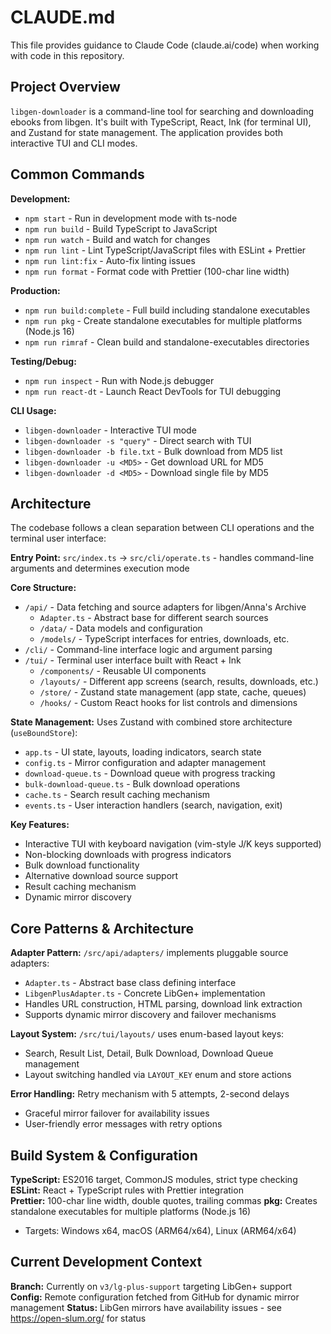 # CLAUDE.md

This file provides guidance to Claude Code (claude.ai/code) when working with code in this repository.

## Project Overview

`libgen-downloader` is a command-line tool for searching and downloading ebooks from libgen. It's built with TypeScript, React, Ink (for terminal UI), and Zustand for state management. The application provides both interactive TUI and CLI modes.

## Common Commands

**Development:**
- `npm start` - Run in development mode with ts-node
- `npm run build` - Build TypeScript to JavaScript  
- `npm run watch` - Build and watch for changes
- `npm run lint` - Lint TypeScript/JavaScript files with ESLint + Prettier
- `npm run lint:fix` - Auto-fix linting issues
- `npm run format` - Format code with Prettier (100-char line width)

**Production:**
- `npm run build:complete` - Full build including standalone executables
- `npm run pkg` - Create standalone executables for multiple platforms (Node.js 16)
- `npm run rimraf` - Clean build and standalone-executables directories

**Testing/Debug:**
- `npm run inspect` - Run with Node.js debugger
- `npm run react-dt` - Launch React DevTools for TUI debugging

**CLI Usage:**
- `libgen-downloader` - Interactive TUI mode
- `libgen-downloader -s "query"` - Direct search with TUI
- `libgen-downloader -b file.txt` - Bulk download from MD5 list
- `libgen-downloader -u <MD5>` - Get download URL for MD5  
- `libgen-downloader -d <MD5>` - Download single file by MD5

## Architecture

The codebase follows a clean separation between CLI operations and the terminal user interface:

**Entry Point:** `src/index.ts` → `src/cli/operate.ts` - handles command-line arguments and determines execution mode

**Core Structure:**
- `/api/` - Data fetching and source adapters for libgen/Anna's Archive
  - `Adapter.ts` - Abstract base for different search sources
  - `/data/` - Data models and configuration
  - `/models/` - TypeScript interfaces for entries, downloads, etc.
- `/cli/` - Command-line interface logic and argument parsing
- `/tui/` - Terminal user interface built with React + Ink
  - `/components/` - Reusable UI components
  - `/layouts/` - Different app screens (search, results, downloads, etc.)
  - `/store/` - Zustand state management (app state, cache, queues)
  - `/hooks/` - Custom React hooks for list controls and dimensions

**State Management:** Uses Zustand with combined store architecture (`useBoundStore`):
- `app.ts` - UI state, layouts, loading indicators, search state
- `config.ts` - Mirror configuration and adapter management  
- `download-queue.ts` - Download queue with progress tracking
- `bulk-download-queue.ts` - Bulk download operations
- `cache.ts` - Search result caching mechanism
- `events.ts` - User interaction handlers (search, navigation, exit)

**Key Features:**
- Interactive TUI with keyboard navigation (vim-style J/K keys supported)
- Non-blocking downloads with progress indicators
- Bulk download functionality
- Alternative download source support
- Result caching mechanism
- Dynamic mirror discovery

## Core Patterns & Architecture

**Adapter Pattern:** `/src/api/adapters/` implements pluggable source adapters:
- `Adapter.ts` - Abstract base class defining interface
- `LibgenPlusAdapter.ts` - Concrete LibGen+ implementation
- Handles URL construction, HTML parsing, download link extraction
- Supports dynamic mirror discovery and failover mechanisms

**Layout System:** `/src/tui/layouts/` uses enum-based layout keys:
- Search, Result List, Detail, Bulk Download, Download Queue management
- Layout switching handled via `LAYOUT_KEY` enum and store actions

**Error Handling:** Retry mechanism with 5 attempts, 2-second delays
- Graceful mirror failover for availability issues
- User-friendly error messages with retry options

## Build System & Configuration

**TypeScript:** ES2016 target, CommonJS modules, strict type checking
**ESLint:** React + TypeScript rules with Prettier integration  
**Prettier:** 100-char line width, double quotes, trailing commas
**pkg:** Creates standalone executables for multiple platforms (Node.js 16)
- Targets: Windows x64, macOS (ARM64/x64), Linux (ARM64/x64)

## Current Development Context

**Branch:** Currently on `v3/lg-plus-support` targeting LibGen+ support
**Config:** Remote configuration fetched from GitHub for dynamic mirror management
**Status:** LibGen mirrors have availability issues - see https://open-slum.org/ for status
